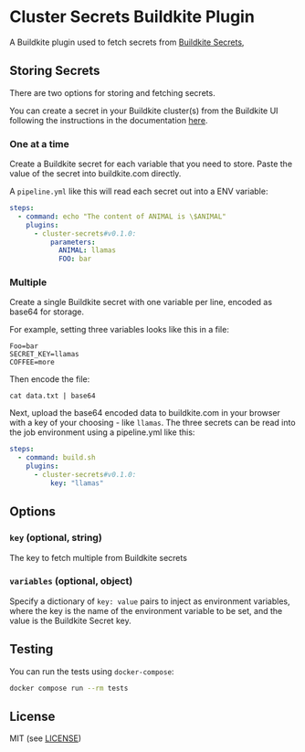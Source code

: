 # Cluster Secrets Buildkite Plugin

A Buildkite plugin used to fetch secrets from [Buildkite Secrets](https://buildkite.com/docs/pipelines/security/secrets/buildkite-secrets),

## Storing Secrets

There are two options for storing and fetching secrets.

You can create a secret in your Buildkite cluster(s) from the Buildkite UI following the instructions in the documentation [here](https://buildkite.com/docs/pipelines/security/secrets/buildkite-secrets#create-a-secret-using-the-buildkite-interface).

### One at a time

Create a Buildkite secret for each variable that you need to store. Paste the value of the secret into buildkite.com directly.

A `pipeline.yml` like this will read each secret out into a ENV variable:

```yml
steps:
  - command: echo "The content of ANIMAL is \$ANIMAL"
    plugins:
      - cluster-secrets#v0.1.0:
          parameters:
            ANIMAL: llamas
            FOO: bar
```

### Multiple

Create a single Buildkite secret with one variable per line, encoded as base64 for storage. 

For example, setting three variables looks like this in a file:

```shell
Foo=bar
SECRET_KEY=llamas
COFFEE=more
```

Then encode the file:

```shell
cat data.txt | base64
```

Next, upload the base64 encoded data to buildkite.com in your browser with a
key of your choosing - like `llamas`. The three secrets can be read into the
job environment using a pipeline.yml like this:

```yaml
steps:
  - command: build.sh
    plugins:
      - cluster-secrets#v0.1.0:
          key: "llamas"
```

## Options

### `key` (optional, string)
The key to fetch multiple from Buildkite secrets

### `variables` (optional, object)
Specify a dictionary of `key: value` pairs to inject as environment variables, where the key is the name of the
environment variable to be set, and the value is the Buildkite Secret key.

## Testing
You can run the tests using `docker-compose`:
```bash
docker compose run --rm tests
```

## License

MIT (see [LICENSE](LICENSE))
